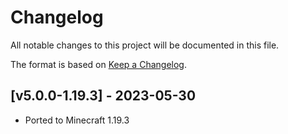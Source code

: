 # Changelog
All notable changes to this project will be documented in this file.

The format is based on [Keep a Changelog].

## [v5.0.0-1.19.3] - 2023-05-30
- Ported to Minecraft 1.19.3

[Keep a Changelog]: https://keepachangelog.com/en/1.0.0/
